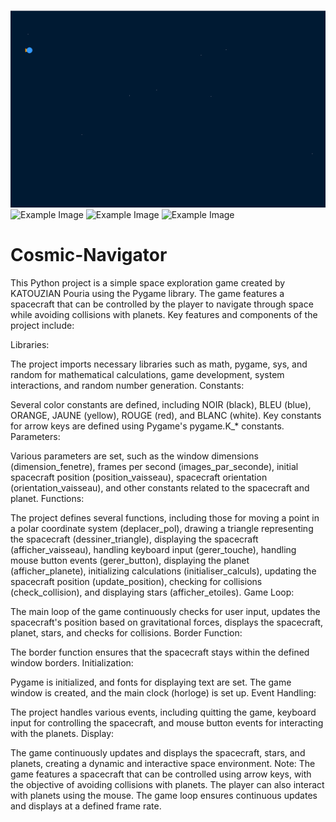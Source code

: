 ![Example Image](./pic1.png)
![Example Image](./example.png)
![Example Image](./example.png)
![Example Image](./example.png)



# Cosmic-Navigator

This Python project is a simple space exploration game created by KATOUZIAN Pouria using the Pygame library. The game features a spacecraft that can be controlled by the player to navigate through space while avoiding collisions with planets. Key features and components of the project include:

Libraries:

The project imports necessary libraries such as math, pygame, sys, and random for mathematical calculations, game development, system interactions, and random number generation.
Constants:

Several color constants are defined, including NOIR (black), BLEU (blue), ORANGE, JAUNE (yellow), ROUGE (red), and BLANC (white).
Key constants for arrow keys are defined using Pygame's pygame.K_* constants.
Parameters:

Various parameters are set, such as the window dimensions (dimension_fenetre), frames per second (images_par_seconde), initial spacecraft position (position_vaisseau), spacecraft orientation (orientation_vaisseau), and other constants related to the spacecraft and planet.
Functions:

The project defines several functions, including those for moving a point in a polar coordinate system (deplacer_pol), drawing a triangle representing the spacecraft (dessiner_triangle), displaying the spacecraft (afficher_vaisseau), handling keyboard input (gerer_touche), handling mouse button events (gerer_button), displaying the planet (afficher_planete), initializing calculations (initialiser_calculs), updating the spacecraft position (update_position), checking for collisions (check_collision), and displaying stars (afficher_etoiles).
Game Loop:

The main loop of the game continuously checks for user input, updates the spacecraft's position based on gravitational forces, displays the spacecraft, planet, stars, and checks for collisions.
Border Function:

The border function ensures that the spacecraft stays within the defined window borders.
Initialization:

Pygame is initialized, and fonts for displaying text are set. The game window is created, and the main clock (horloge) is set up.
Event Handling:

The project handles various events, including quitting the game, keyboard input for controlling the spacecraft, and mouse button events for interacting with the planets.
Display:

The game continuously updates and displays the spacecraft, stars, and planets, creating a dynamic and interactive space environment.
Note: The game features a spacecraft that can be controlled using arrow keys, with the objective of avoiding collisions with planets. The player can also interact with planets using the mouse. The game loop ensures continuous updates and displays at a defined frame rate.
